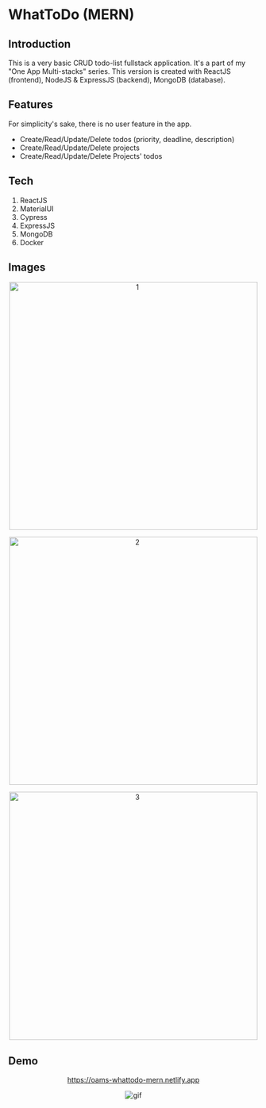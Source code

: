 # WhatToDo (MERN)

## Introduction
This is a very basic CRUD todo-list fullstack application. It's a part of my "One App Multi-stacks" series. This version is created with ReactJS (frontend), NodeJS & ExpressJS (backend), MongoDB (database).

## Features
For simplicity's sake, there is no user feature in the app.

- Create/Read/Update/Delete todos (priority, deadline, description)
- Create/Read/Update/Delete projects
- Create/Read/Update/Delete Projects' todos

## Tech
1. ReactJS
2. MaterialUI
3. Cypress
4. ExpressJS
5. MongoDB
6. Docker

## Images
<p align="center">
    <img src="https://user-images.githubusercontent.com/49280437/150652075-351d8d84-bc84-4f1f-b524-4ec997a421e2.jpg" alt="1" width="500px" />
</p>

<p align="center">
    <img src="https://user-images.githubusercontent.com/49280437/150652080-3a67049d-7a52-4fac-b01e-f70f31b67313.jpg" alt="2" width="500px" />
</p>

<p align="center">
    <img src="https://user-images.githubusercontent.com/49280437/150652083-4f2d7445-e61e-4a10-923c-8c3c90fced05.jpg" alt="3" width="500px" />
</p>

## Demo

<a href="https://oams-whattodo-mern.netlify.app" target="_blank">
    <p align="center">https://oams-whattodo-mern.netlify.app</p>
</a>

<p align="center">
    <img src="https://user-images.githubusercontent.com/49280437/151957705-f63a5b03-7d50-4964-9696-9501dffb41d4.gif" alt="gif" />
</p>